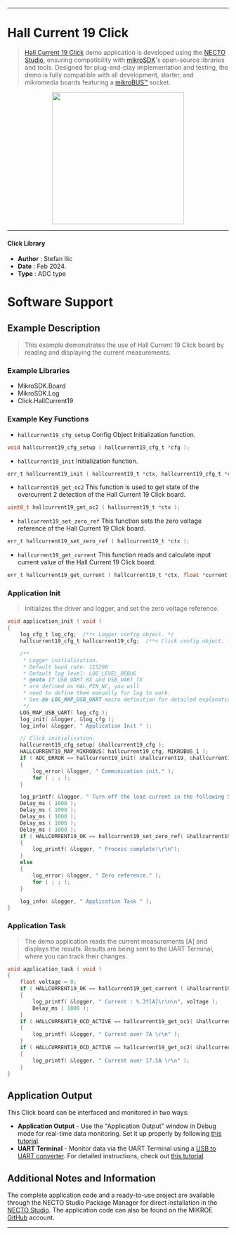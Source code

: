 
---
# Hall Current 19 Click

> [Hall Current 19 Click](https://www.mikroe.com/?pid_product=MIKROE-6097) demo application is developed using
the [NECTO Studio](https://www.mikroe.com/necto), ensuring compatibility with [mikroSDK](https://www.mikroe.com/mikrosdk)'s
open-source libraries and tools. Designed for plug-and-play implementation and testing, the demo is fully compatible with
all development, starter, and mikromedia boards featuring a [mikroBUS&trade;](https://www.mikroe.com/mikrobus) socket.

<p align="center">
  <img src="https://www.mikroe.com/?pid_product=MIKROE-6097&image=1" height=300px>
</p>

---

#### Click Library

- **Author**        : Stefan Ilic
- **Date**          : Feb 2024.
- **Type**          : ADC type

# Software Support

## Example Description

> This example demonstrates the use of Hall Current 19 Click board
  by reading and displaying the current measurements.

### Example Libraries

- MikroSDK.Board
- MikroSDK.Log
- Click.HallCurrent19

### Example Key Functions

- `hallcurrent19_cfg_setup` Config Object Initialization function.
```c
void hallcurrent19_cfg_setup ( hallcurrent19_cfg_t *cfg );
```

- `hallcurrent19_init` Initialization function.
```c
err_t hallcurrent19_init ( hallcurrent19_t *ctx, hallcurrent19_cfg_t *cfg );
```

- `hallcurrent19_get_oc2` This function is used to get state of the overcurrent 2 detection of the Hall Current 19 Click board.
```c
uint8_t hallcurrent19_get_oc2 ( hallcurrent19_t *ctx );
```

- `hallcurrent19_set_zero_ref` This function sets the zero voltage reference of the Hall Current 19 Click board.
```c
err_t hallcurrent19_set_zero_ref ( hallcurrent19_t *ctx );
```

- `hallcurrent19_get_current` This function reads and calculate input current value of the Hall Current 19 Click board.
```c
err_t hallcurrent19_get_current ( hallcurrent19_t *ctx, float *current );
```

### Application Init

> Initializes the driver and logger, and set the zero voltage reference.

```c
void application_init ( void )
{
    log_cfg_t log_cfg;  /**< Logger config object. */
    hallcurrent19_cfg_t hallcurrent19_cfg;  /**< Click config object. */

    /** 
     * Logger initialization.
     * Default baud rate: 115200
     * Default log level: LOG_LEVEL_DEBUG
     * @note If USB_UART_RX and USB_UART_TX 
     * are defined as HAL_PIN_NC, you will 
     * need to define them manually for log to work. 
     * See @b LOG_MAP_USB_UART macro definition for detailed explanation.
     */
    LOG_MAP_USB_UART( log_cfg );
    log_init( &logger, &log_cfg );
    log_info( &logger, " Application Init " );

    // Click initialization.
    hallcurrent19_cfg_setup( &hallcurrent19_cfg );
    HALLCURRENT19_MAP_MIKROBUS( hallcurrent19_cfg, MIKROBUS_1 );
    if ( ADC_ERROR == hallcurrent19_init( &hallcurrent19, &hallcurrent19_cfg ) )
    {
        log_error( &logger, " Communication init." );
        for ( ; ; );
    }

    log_printf( &logger, " Turn off the load current in the following 5 sec.\r\n" );
    Delay_ms ( 1000 );
    Delay_ms ( 1000 );
    Delay_ms ( 1000 );
    Delay_ms ( 1000 );
    Delay_ms ( 1000 );
    if ( HALLCURRENT19_OK == hallcurrent19_set_zero_ref( &hallcurrent19 ) )
    {
        log_printf( &logger, " Process complete!\r\n");
    }
    else
    {
        log_error( &logger, " Zero reference." );
        for ( ; ; );
    }

    log_info( &logger, " Application Task " );
}
```

### Application Task

> The demo application reads the current measurements [A] and displays the results.
  Results are being sent to the UART Terminal, where you can track their changes.

```c
void application_task ( void ) 
{
    float voltage = 0;
    if ( HALLCURRENT19_OK == hallcurrent19_get_current ( &hallcurrent19, &voltage ) ) 
    {
        log_printf( &logger, " Current : %.3f[A]\r\n\n", voltage );
        Delay_ms ( 1000 );
    }
    if ( HALLCURRENT19_OCD_ACTIVE == hallcurrent19_get_oc1( &hallcurrent19 ) )
    {
        log_printf( &logger, " Current over 7A \r\n" );
    }
    if ( HALLCURRENT19_OCD_ACTIVE == hallcurrent19_get_oc2( &hallcurrent19 ) )
    {
        log_printf( &logger, " Current over 17.5A \r\n" );
    }
}
```

## Application Output

This Click board can be interfaced and monitored in two ways:
- **Application Output** - Use the "Application Output" window in Debug mode for real-time data monitoring.
Set it up properly by following [this tutorial](https://www.youtube.com/watch?v=ta5yyk1Woy4).
- **UART Terminal** - Monitor data via the UART Terminal using
a [USB to UART converter](https://www.mikroe.com/click/interface/usb?interface*=uart,uart). For detailed instructions,
check out [this tutorial](https://help.mikroe.com/necto/v2/Getting%20Started/Tools/UARTTerminalTool).

## Additional Notes and Information

The complete application code and a ready-to-use project are available through the NECTO Studio Package Manager for 
direct installation in the [NECTO Studio](https://www.mikroe.com/necto). The application code can also be found on
the MIKROE [GitHub](https://github.com/MikroElektronika/mikrosdk_click_v2) account.

---
